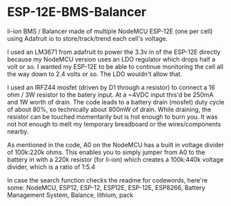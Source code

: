 # ESP-12E-BMS-Balancer
li-ion BMS / Balancer made of multiple NodeMCU ESP-12E (one per cell) using Adafruit io to store/track/trend each cell's voltage.

I used an LM3671 from adafruit to power the 3.3v in of the ESP-12E directly because my NodeMCU version uses an LDO regulator which drops half 
a volt or so. I wanted my ESP-12E to be able to continue monitoring the cell all the way down to 2.4 volts or so. The LDO wouldn't allow that.

I used an IRFZ44 mosfet (driven by D1 through a resistor) to connect a 16 ohm / 3W resistor to the batery input.  At a ~4VDC input this'd be 250mA and 1W worth of drain.  The code 
leads to a battery drain (mosfet) duty cycle of about 80%, so technically about 800mW of drain.  While draining, the resistor can be touched momentarily but is hot enough
to burn you.  It was not hot enough to melt my temporary breadboard or the wires/components nearby.

As mentioned in the code, A0 on the NodeMCU has a built in voltage divider of 100k:220k ohms.  This enables you to simply jumper from A0 to the battery in with a 220k 
resistor (for li-ion) which creates a 100k:440k voltage divider, which is a ratio of 1:5.4 

In case the search function checks the readme for codewords, here're some:
NodeMCU, ESP12, ESP-12, ESP12E, ESP-12E, ESP8266, Battery Management System, Balance, lithium, pack
